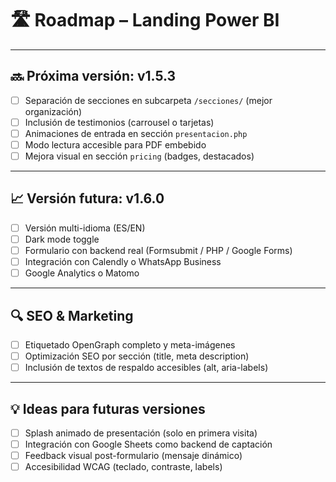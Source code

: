 # 🛣️ Roadmap – Landing Power BI

---

## 🔜 Próxima versión: v1.5.3

- [ ] Separación de secciones en subcarpeta `/secciones/` (mejor organización)
- [ ] Inclusión de testimonios (carrousel o tarjetas)
- [ ] Animaciones de entrada en sección `presentacion.php`
- [ ] Modo lectura accesible para PDF embebido
- [ ] Mejora visual en sección `pricing` (badges, destacados)

---

## 📈 Versión futura: v1.6.0

- [ ] Versión multi-idioma (ES/EN)
- [ ] Dark mode toggle
- [ ] Formulario con backend real (Formsubmit / PHP / Google Forms)
- [ ] Integración con Calendly o WhatsApp Business
- [ ] Google Analytics o Matomo

---

## 🔍 SEO & Marketing

- [ ] Etiquetado OpenGraph completo y meta-imágenes
- [ ] Optimización SEO por sección (title, meta description)
- [ ] Inclusión de textos de respaldo accesibles (alt, aria-labels)

---

## 💡 Ideas para futuras versiones

- [ ] Splash animado de presentación (solo en primera visita)
- [ ] Integración con Google Sheets como backend de captación
- [ ] Feedback visual post-formulario (mensaje dinámico)
- [ ] Accesibilidad WCAG (teclado, contraste, labels)
